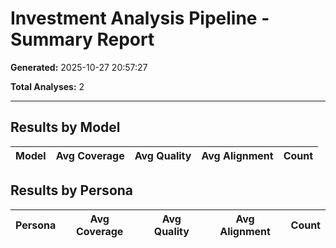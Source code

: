 # Investment Analysis Pipeline - Summary Report

**Generated:** 2025-10-27 20:57:27

**Total Analyses:** 2

---

## Results by Model

| Model | Avg Coverage | Avg Quality | Avg Alignment | Count |
|-------|--------------|-------------|---------------|-------|

## Results by Persona

| Persona | Avg Coverage | Avg Quality | Avg Alignment | Count |
|---------|--------------|-------------|---------------|-------|